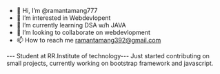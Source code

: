 - 👋 Hi, I’m @ramantamang777
- 👀 I’m interested in Webdevlopent
- 🌱 I’m currently learning DSA w/h JAVA
- 💞️ I’m looking to collaborate on webdevlopment
- 📫 How to reach me ramantamang392@gmail.com

--- Student at RR.Institute of technology--- 
Just started contributing on small projects, currently working on bootstrap framework and javascript.
<!---
ramantamang777/ramantamang777 is a ✨ special ✨ repository because its `README.md` (this file) appears on your GitHub profile.
You can click the Preview link to take a look at your changes.
--->

